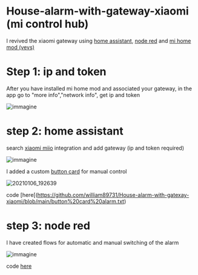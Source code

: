 # House-alarm-with-gateway-xiaomi (mi control hub)

I revived the xiaomi gateway using [home assistant](https://www.home-assistant.io/), [node red](https://nodered.org/) and [mi home mod (vevs)](https://pdalife.com/mi-home-android-a35796.html)

# Step 1:  ip and token

After you have installed mi home mod and associated your gateway, in the app go to "more info","network info",  get ip and token

![immagine](https://user-images.githubusercontent.com/68069659/103764747-57f65580-501c-11eb-9bde-b3d018505274.png)


# step 2: home assistant

search [xiaomi miio](https://www.home-assistant.io/integrations/xiaomi_miio) integration and add gateway (ip and token required)

![immagine](https://user-images.githubusercontent.com/68069659/103765717-f1723700-501d-11eb-9310-da08a19dd987.png)

I added a custom [button card](https://github.com/custom-cards/button-card) for manual control

![20210106_192639](https://user-images.githubusercontent.com/68069659/103807306-83963180-5056-11eb-84e3-81a0186a2bb7.gif)

code [here[(https://github.com/william89731/House-alarm-with-gatexay-xiaomi/blob/main/button%20card%20alarm.txt)



# step 3: node red

I have created flows for automatic and manual switching of the alarm

![immagine](https://user-images.githubusercontent.com/68069659/103811192-d672e780-505c-11eb-8701-8a5e93f45282.png)

code [here](https://github.com/william89731/House-alarm-with-gatexay-xiaomi/blob/main/flows%20alarm.txt)















